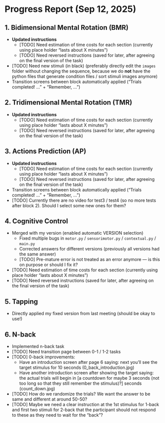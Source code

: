 # Progress Report (Sep 12, 2025)

## 1. Bidimensional Mental Rotation (BMR)
- **Updated instructions**
  - [TODO] Need estimation of time costs for each section (currently using place holder “lasts about X minutes”)
  - [TODO] Need reversed instructions (saved for later, after agreeing on the final version of the task)
- [TODO] Need new stimuli (in black) (preferably directly edit the `images` folder without changing the sequence, because we do **not** have the python files that generate condition files / sort stimuli images anymore)
- Transition screens between block automatically applied (“Trials completed! …” + “Remember, …”)

## 2. Tridimensional Mental Rotation (TMR)
- **Updated instructions**
  - [TODO] Need estimation of time costs for each section (currently using place holder “lasts about X minutes”)
  - [TODO] Need reversed instructions (saved for later, after agreeing on the final version of the task)

## 3. Actions Prediction (AP)
- **Updated instructions**
  - [TODO] Need estimation of time costs for each section (currently using place holder “lasts about X minutes”)
  - [TODO] Need reversed instructions (saved for later, after agreeing on the final version of the task)
- Transition screens between block automatically applied (“Trials completed! …” + “Remember, …”)
- [TODO] Currently there are no video for test3 / test4 (so no more tests after block 2). Should I select some new ones for them?

## 4. Cognitive Control
- Merged with my version (enabled automatic VERSION selection)
  - Fixed multiple bugs in `motor.py` / `sensorimotor.py` / `contextual.py` / `main.py`
  - Corrected answers for different versions (previously all versions had the same answer)
  - [TODO] Pre-mature error is not treated as an error anymore — is this on purpose or should I fix it?
- [TODO] Need estimation of time costs for each section (currently using place holder “lasts about X minutes”)
- [TODO] Need reversed instructions (saved for later, after agreeing on the final version of the task)

## 5. Tapping
- Directly applied my fixed version from last meeting (should be okay to use!)

## 6. N-back
- Implemented n-back task
- [TODO] Need transition page between 0-1 / 1-2 tasks
- [TODO] 0-back improvements:
  - Have an introduction screen after page 6 saying: next you’ll see the target stimulus for 10 seconds (0_back_introduction.jpg)
  - Have another introduction screen  after showing the target saying: the actual trials will begin in [a countdown for maybe 3 seconds (not too long so that they still remember the stimulus)?] seconds (count_down.jpg)
- [TODO] How do we randomize the trials? We want the answer to be same and different at around 50-50?
- [TODO] Maybe we need a clear instruction at the 1st stimulus for 1-back and first two stimuli for 2-back that the participant should not respond to these as they need to wait for the “back”?


